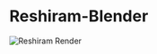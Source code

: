 # Reshiram-Blender

![Reshiram Render](https://github.com/htyffn/Reshiram-Blender/blob/main/ReshiramRender.png?raw=true)
